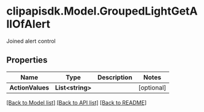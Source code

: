 # clipapisdk.Model.GroupedLightGetAllOfAlert
Joined alert control

## Properties

Name | Type | Description | Notes
------------ | ------------- | ------------- | -------------
**ActionValues** | **List&lt;string&gt;** |  | [optional] 

[[Back to Model list]](../README.md#documentation-for-models) [[Back to API list]](../README.md#documentation-for-api-endpoints) [[Back to README]](../README.md)

